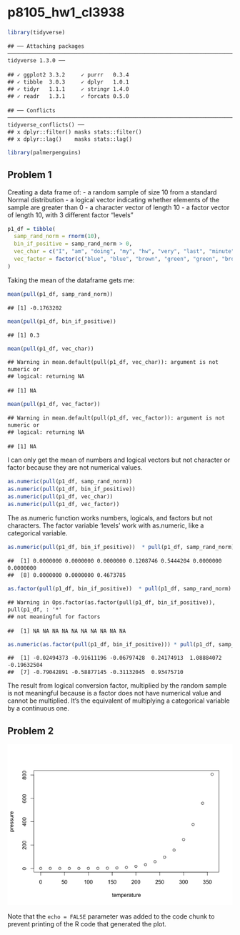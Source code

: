 p8105\_hw1\_cl3938
================

``` r
library(tidyverse)
```

    ## ── Attaching packages ──────────────────────────────────────────────────────────────────────────────────────────────────────────────────── tidyverse 1.3.0 ──

    ## ✓ ggplot2 3.3.2     ✓ purrr   0.3.4
    ## ✓ tibble  3.0.3     ✓ dplyr   1.0.1
    ## ✓ tidyr   1.1.1     ✓ stringr 1.4.0
    ## ✓ readr   1.3.1     ✓ forcats 0.5.0

    ## ── Conflicts ─────────────────────────────────────────────────────────────────────────────────────────────────────────────────────── tidyverse_conflicts() ──
    ## x dplyr::filter() masks stats::filter()
    ## x dplyr::lag()    masks stats::lag()

``` r
library(palmerpenguins)
```

## Problem 1

Creating a data frame of: - a random sample of size 10 from a standard
Normal distribution - a logical vector indicating whether elements of
the sample are greater than 0 - a character vector of length 10 - a
factor vector of length 10, with 3 different factor “levels”

``` r
p1_df = tibble(
  samp_rand_norm = rnorm(10),
  bin_if_positive = samp_rand_norm > 0,
  vec_char = c("I", "am", "doing", "my", "hw", "very", "last", "minute", "I'm", "sorry"),
  vec_factor = factor(c("blue", "blue", "brown", "green", "green", "brown", "brown", "brown", "brown", "blue"))
)
```

Taking the mean of the dataframe gets me:

``` r
mean(pull(p1_df, samp_rand_norm))
```

    ## [1] -0.1763202

``` r
mean(pull(p1_df, bin_if_positive))
```

    ## [1] 0.3

``` r
mean(pull(p1_df, vec_char))
```

    ## Warning in mean.default(pull(p1_df, vec_char)): argument is not numeric or
    ## logical: returning NA

    ## [1] NA

``` r
mean(pull(p1_df, vec_factor))
```

    ## Warning in mean.default(pull(p1_df, vec_factor)): argument is not numeric or
    ## logical: returning NA

    ## [1] NA

I can only get the mean of numbers and logical vectors but not character
or factor because they are not numerical values.

``` r
as.numeric(pull(p1_df, samp_rand_norm))
as.numeric(pull(p1_df, bin_if_positive))
as.numeric(pull(p1_df, vec_char))
as.numeric(pull(p1_df, vec_factor))
```

The as.numeric function works numbers, logicals, and factors but not
characters. The factor variable ‘levels’ work with as.numeric, like a
categorical variable.

``` r
as.numeric(pull(p1_df, bin_if_positive))  * pull(p1_df, samp_rand_norm)
```

    ##  [1] 0.0000000 0.0000000 0.0000000 0.1208746 0.5444204 0.0000000 0.0000000
    ##  [8] 0.0000000 0.0000000 0.4673785

``` r
as.factor(pull(p1_df, bin_if_positive))  * pull(p1_df, samp_rand_norm)
```

    ## Warning in Ops.factor(as.factor(pull(p1_df, bin_if_positive)), pull(p1_df, : '*'
    ## not meaningful for factors

    ##  [1] NA NA NA NA NA NA NA NA NA NA

``` r
as.numeric(as.factor(pull(p1_df, bin_if_positive))) * pull(p1_df, samp_rand_norm)
```

    ##  [1] -0.02494373 -0.91611196 -0.06797428  0.24174913  1.08884072 -0.19632504
    ##  [7] -0.79042891 -0.58877145 -0.31132045  0.93475710

The result from logical conversion factor, multiplied by the random
sample is not meaningful because is a factor does not have numerical
value and cannot be multiplied. It’s the equivalent of multiplying a
categorical variable by a continuous one.

## Problem 2

![](p8105_hw1_cl3938_files/figure-gfm/pressure-1.png)<!-- -->

Note that the `echo = FALSE` parameter was added to the code chunk to
prevent printing of the R code that generated the plot.
